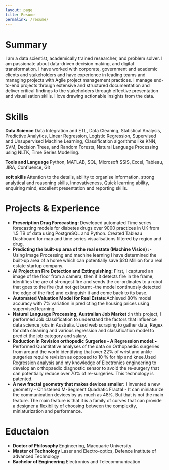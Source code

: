 ```yaml
---
layout: page
title: Resume
permalink: /resume/
---
```

# Summary
I am a data scientist, academically trained researcher, and problem solver. I am passionate about data-driven decision making, and digital transformation. I have worked with corporate, government and academic clients and stakeholders and have experience in leading teams and managing projects with Agile project management practices. I manage end-to-end projects through extensive and structured documentation and deliver critical findings to the stakeholders through effective presentation and visualisation skills. I love drawing actionable insights from the data.

# Skills

<strong>Data Science</strong>
Data Integration and ETL, Data Cleaning, Statistical Analysis, Predictive Analytics, Linear Regression, Logistic Regression, Supervised and Unsupervised Machine Learning, Classification algorithms like KNN, SVM, Decision Trees, and Random Forests, Natural Language Processing using NLTK, Time Series Modelling.

<strong>Tools and Language </strong>
Python, MATLAB, SQL, Microsoft SSIS, Excel, Tableau, JIRA, Confluence, Git

<strong>soft skills </strong>
Attention to the details, ability to organise information, strong analytical and reasoning skills, Innovativeness, Quick learning ability, enquiring mind, excellent presentation and reporting skills.

# Projects & Experience

<ul>
    <li><strong>Prescription Drug Forecasting: </strong> Developed automated Time series forecasting models for diabetes drugs over 9000 practices in UK from 1.5 TB of data using PostgreSQL and Python. Created Tableau Dashboard for map and time series visualisations filtered by region and drug.</li>
    <li><strong>Predicting the built-up area of the real estate (Machine Vision) :</strong>- Using Image Processing and machine learning I have determined the built-up area of a home which can potentially save $20 Million for a real estate startup company.</li>
    <li><strong>AI Project on Fire Detection and Extinguishing:</strong> First, I captured an image of the floor from a camera, then if it detects fire in the frame, identifies the are of strongest fire and sends the co-ordinates to a robot that goes to the fire (but not get burnt -the model continuosly detected the edge of the fire) and extinguish it and come back to its base.</li>
    <li><strong>Automated Valuation Model for Real Estate:</strong>Achieved 80% model accuracy with 7% variation in predicting the housing prices using supervised learning.</li>
    <li><strong>Natural Language Processing, Australian Job Market :</strong>In this project, I performed Job classification to understand the factors that influence data science jobs in Australia. Used web scraping to gather data, Regex for data cleaning and various regression and classification model to predict the job category and salary. </li>
    <li><strong>Reduction in Revision orthopedic Surgeries - A Regression model:</strong>•	Performed Quantitative analyses of the data on Orthopaedic surgeries from around the world identifying that over 22% of wrist and ankle surgeries require revision as opposed to 10 % for hip and knee.Used Regression analysis and my knowledge of Electronics engineering to develop an orthopaedic diagnostic sensor to avoid the re-surgery that can potentially reduce over 70% of re-surgeries. This technology is patented.
</li>
    <li><strong>A new fractal geometry that makes devices smaller:</strong> I invented a new geometry - Christened M-Segment Quadratic Fractal - It can miniaturize the communication devices by as much as 48%. But that is not the main feature. The main feature is that it is a family of curves that can provide a designer a flexibility of choosing between the complexity, miniaturization and performance. </li>
</ul>

# Eductaion

<ul>
    <li> <strong> Doctor of Philosophy </strong>
        Engineering, Macquarie University </li>
    <li><strong>Master of Technology</strong>
       Laser and Electro-optics, Defence Institute of advanced Technology</li>
    <li><strong>Bachelor of Engineering</strong>
        Electronics and Telecommunication</li>

</ul>



